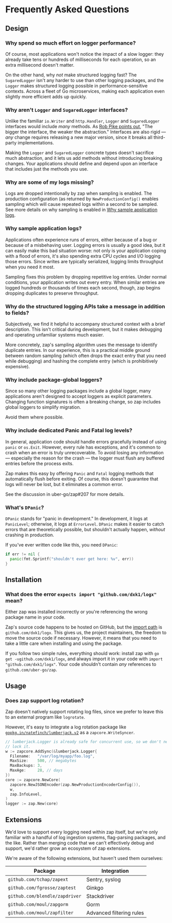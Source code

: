 # Frequently Asked Questions

## Design

### Why spend so much effort on logger performance?

Of course, most applications won't notice the impact of a slow logger: they
already take tens or hundreds of milliseconds for each operation, so an extra
millisecond doesn't matter.

On the other hand, why *not* make structured logging fast? The `SugaredLogger`
isn't any harder to use than other logging packages, and the `Logger` makes
structured logging possible in performance-sensitive contexts. Across a fleet
of Go microservices, making each application even slightly more efficient adds
up quickly.

### Why aren't `Logger` and `SugaredLogger` interfaces?

Unlike the familiar `io.Writer` and `http.Handler`, `Logger` and
`SugaredLogger` interfaces would include *many* methods. As [Rob Pike points
out][go-proverbs], "The bigger the interface, the weaker the abstraction."
Interfaces are also rigid &mdash; *any* change requires releasing a new major
version, since it breaks all third-party implementations.

Making the `Logger` and `SugaredLogger` concrete types doesn't sacrifice much
abstraction, and it lets us add methods without introducing breaking changes.
Your applications should define and depend upon an interface that includes
just the methods you use.

### Why are some of my logs missing?

Logs are dropped intentionally by zap when sampling is enabled. The production
configuration (as returned by `NewProductionConfig()` enables sampling which will
cause repeated logs within a second to be sampled. See more details on why sampling
is enabled in [Why sample application logs](https://github.com/uber-go/zap/blob/master/FAQ.md#why-sample-application-logs).

### Why sample application logs?

Applications often experience runs of errors, either because of a bug or
because of a misbehaving user. Logging errors is usually a good idea, but it
can easily make this bad situation worse: not only is your application coping
with a flood of errors, it's also spending extra CPU cycles and I/O logging
those errors. Since writes are typically serialized, logging limits throughput
when you need it most.

Sampling fixes this problem by dropping repetitive log entries. Under normal
conditions, your application writes out every entry. When similar entries are
logged hundreds or thousands of times each second, though, zap begins dropping
duplicates to preserve throughput.

### Why do the structured logging APIs take a message in addition to fields?

Subjectively, we find it helpful to accompany structured context with a brief
description. This isn't critical during development, but it makes debugging
and operating unfamiliar systems much easier.

More concretely, zap's sampling algorithm uses the message to identify
duplicate entries. In our experience, this is a practical middle ground
between random sampling (which often drops the exact entry that you need while
debugging) and hashing the complete entry (which is prohibitively expensive).

### Why include package-global loggers?

Since so many other logging packages include a global logger, many
applications aren't designed to accept loggers as explicit parameters.
Changing function signatures is often a breaking change, so zap includes
global loggers to simplify migration.

Avoid them where possible.

### Why include dedicated Panic and Fatal log levels?

In general, application code should handle errors gracefully instead of using
`panic` or `os.Exit`. However, every rule has exceptions, and it's common to
crash when an error is truly unrecoverable. To avoid losing any information
&mdash; especially the reason for the crash &mdash; the logger must flush any
buffered entries before the process exits.

Zap makes this easy by offering `Panic` and `Fatal` logging methods that
automatically flush before exiting. Of course, this doesn't guarantee that
logs will never be lost, but it eliminates a common error.

See the discussion in uber-go/zap#207 for more details.

### What's `DPanic`?

`DPanic` stands for "panic in development." In development, it logs at
`PanicLevel`; otherwise, it logs at `ErrorLevel`. `DPanic` makes it easier to
catch errors that are theoretically possible, but shouldn't actually happen,
*without* crashing in production.

If you've ever written code like this, you need `DPanic`:

```go
if err != nil {
  panic(fmt.Sprintf("shouldn't ever get here: %v", err))
}
```

## Installation

### What does the error `expects import "github.com/dxk1/logx"` mean?

Either zap was installed incorrectly or you're referencing the wrong package
name in your code.

Zap's source code happens to be hosted on GitHub, but the [import
path][import-path] is `github.com/dxk1/logx`. This gives us, the project
maintainers, the freedom to move the source code if necessary. However, it
means that you need to take a little care when installing and using the
package.

If you follow two simple rules, everything should work: install zap with `go
get -ugithub.com/dxk1/logx`, and always import it in your code with `import
"github.com/dxk1/logx"`. Your code shouldn't contain *any* references to
`github.com/uber-go/zap`.

## Usage

### Does zap support log rotation?

Zap doesn't natively support rotating log files, since we prefer to leave this
to an external program like `logrotate`.

However, it's easy to integrate a log rotation package like
[`gopkg.in/natefinch/lumberjack.v2`][lumberjack] as a `zapcore.WriteSyncer`.

```go
// lumberjack.Logger is already safe for concurrent use, so we don't need to
// lock it.
w := zapcore.AddSync(&lumberjack.Logger{
  Filename:   "/var/log/myapp/foo.log",
  MaxSize:    500, // megabytes
  MaxBackups: 3,
  MaxAge:     28, // days
})
core := zapcore.NewCore(
  zapcore.NewJSONEncoder(zap.NewProductionEncoderConfig()),
  w,
  zap.InfoLevel,
)
logger := zap.New(core)
```

## Extensions

We'd love to support every logging need within zap itself, but we're only
familiar with a handful of log ingestion systems, flag-parsing packages, and
the like. Rather than merging code that we can't effectively debug and
support, we'd rather grow an ecosystem of zap extensions.

We're aware of the following extensions, but haven't used them ourselves:

| Package | Integration |
| --- | --- |
| `github.com/tchap/zapext` | Sentry, syslog |
| `github.com/fgrosse/zaptest` | Ginkgo |
| `github.com/blendle/zapdriver` | Stackdriver |
| `github.com/moul/zapgorm` | Gorm |
| `github.com/moul/zapfilter` | Advanced filtering rules |

[go-proverbs]: https://go-proverbs.github.io/
[import-path]: https://golang.org/cmd/go/#hdr-Remote_import_paths
[lumberjack]: https://godoc.org/gopkg.in/natefinch/lumberjack.v2
